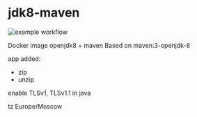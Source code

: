 # jdk8-maven
![example workflow](https://github.com/wf72/jdk8-maven/actions/workflows/docker-build.yml/badge.svg)

Docker image openjdk8 + maven
Based on maven:3-openjdk-8

app added:
* zip
* unzip

enable TLSv1, TLSv1.1 in java

tz Europe/Moscow